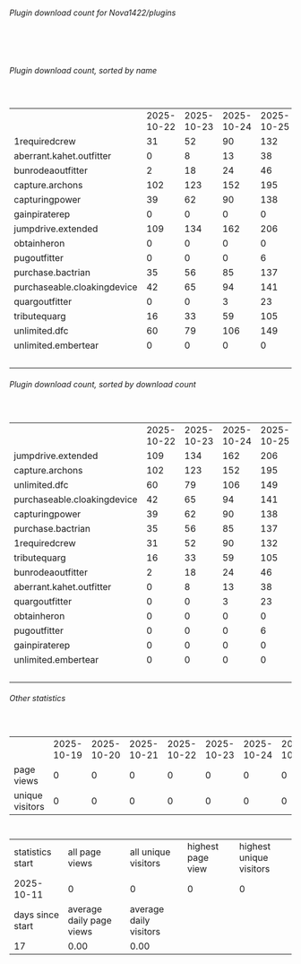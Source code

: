 <h6>Plugin download count for Nova1422/plugins</h6><br>
<br>
<h6>Plugin download count, sorted by name</h6><sub><sup><br>
<table>
	<tr>
		<td></td>
		<td>2025-10-22</td>
		<td>2025-10-23</td>
		<td>2025-10-24</td>
		<td>2025-10-25</td>
		<td>2025-10-26</td>
		<td>2025-10-27</td>
		<td>2025-10-28</td>
		<td>today +</td>
	</tr>
	<tr>
		<td>1requiredcrew</td>
		<td>31</td>
		<td>52</td>
		<td>90</td>
		<td>132</td>
		<td>168</td>
		<td>205</td>
		<td>213</td>
		<td>+ 8</td>
	</tr>
	<tr>
		<td>aberrant.kahet.outfitter</td>
		<td>0</td>
		<td>8</td>
		<td>13</td>
		<td>38</td>
		<td>76</td>
		<td>118</td>
		<td>126</td>
		<td>+ 8</td>
	</tr>
	<tr>
		<td>bunrodeaoutfitter</td>
		<td>2</td>
		<td>18</td>
		<td>24</td>
		<td>46</td>
		<td>88</td>
		<td>125</td>
		<td>136</td>
		<td>+ 11</td>
	</tr>
	<tr>
		<td>capture.archons</td>
		<td>102</td>
		<td>123</td>
		<td>152</td>
		<td>195</td>
		<td>233</td>
		<td>270</td>
		<td>280</td>
		<td>+ 10</td>
	</tr>
	<tr>
		<td>capturingpower</td>
		<td>39</td>
		<td>62</td>
		<td>90</td>
		<td>138</td>
		<td>178</td>
		<td>215</td>
		<td>223</td>
		<td>+ 8</td>
	</tr>
	<tr>
		<td>gainpiraterep</td>
		<td>0</td>
		<td>0</td>
		<td>0</td>
		<td>0</td>
		<td>2</td>
		<td>9</td>
		<td>9</td>
		<td></td>
	</tr>
	<tr>
		<td>jumpdrive.extended</td>
		<td>109</td>
		<td>134</td>
		<td>162</td>
		<td>206</td>
		<td>241</td>
		<td>279</td>
		<td>292</td>
		<td>+ 13</td>
	</tr>
	<tr>
		<td>obtainheron</td>
		<td>0</td>
		<td>0</td>
		<td>0</td>
		<td>0</td>
		<td>0</td>
		<td>20</td>
		<td>31</td>
		<td>+ 11</td>
	</tr>
	<tr>
		<td>pugoutfitter</td>
		<td>0</td>
		<td>0</td>
		<td>0</td>
		<td>6</td>
		<td>11</td>
		<td>17</td>
		<td>17</td>
		<td></td>
	</tr>
	<tr>
		<td>purchase.bactrian</td>
		<td>35</td>
		<td>56</td>
		<td>85</td>
		<td>137</td>
		<td>173</td>
		<td>209</td>
		<td>219</td>
		<td>+ 10</td>
	</tr>
	<tr>
		<td>purchaseable.cloakingdevice</td>
		<td>42</td>
		<td>65</td>
		<td>94</td>
		<td>141</td>
		<td>181</td>
		<td>217</td>
		<td>226</td>
		<td>+ 9</td>
	</tr>
	<tr>
		<td>quargoutfitter</td>
		<td>0</td>
		<td>0</td>
		<td>3</td>
		<td>23</td>
		<td>60</td>
		<td>100</td>
		<td>109</td>
		<td>+ 9</td>
	</tr>
	<tr>
		<td>tributequarg</td>
		<td>16</td>
		<td>33</td>
		<td>59</td>
		<td>105</td>
		<td>142</td>
		<td>178</td>
		<td>186</td>
		<td>+ 8</td>
	</tr>
	<tr>
		<td>unlimited.dfc</td>
		<td>60</td>
		<td>79</td>
		<td>106</td>
		<td>149</td>
		<td>184</td>
		<td>220</td>
		<td>228</td>
		<td>+ 8</td>
	</tr>
	<tr>
		<td>unlimited.embertear</td>
		<td>0</td>
		<td>0</td>
		<td>0</td>
		<td>0</td>
		<td>0</td>
		<td>2</td>
		<td>2</td>
		<td></td>
	</tr>
	<tr>
		<td></td>
		<td></td>
		<td></td>
		<td></td>
		<td></td>
		<td></td>
		<td></td>
		<td>2297</td>
		<td>113</td>
	</tr>
</table>
</sub></sup>
<h6>Plugin download count, sorted by download count</h6><sub><sup><br>
<table>
	<tr>
		<td></td>
		<td>2025-10-22</td>
		<td>2025-10-23</td>
		<td>2025-10-24</td>
		<td>2025-10-25</td>
		<td>2025-10-26</td>
		<td>2025-10-27</td>
		<td>2025-10-28</td>
		<td>today +</td>
	</tr>
	<tr>
		<td>jumpdrive.extended</td>
		<td>109</td>
		<td>134</td>
		<td>162</td>
		<td>206</td>
		<td>241</td>
		<td>279</td>
		<td>292</td>
		<td>+ 13</td>
	</tr>
	<tr>
		<td>capture.archons</td>
		<td>102</td>
		<td>123</td>
		<td>152</td>
		<td>195</td>
		<td>233</td>
		<td>270</td>
		<td>280</td>
		<td>+ 10</td>
	</tr>
	<tr>
		<td>unlimited.dfc</td>
		<td>60</td>
		<td>79</td>
		<td>106</td>
		<td>149</td>
		<td>184</td>
		<td>220</td>
		<td>228</td>
		<td>+ 8</td>
	</tr>
	<tr>
		<td>purchaseable.cloakingdevice</td>
		<td>42</td>
		<td>65</td>
		<td>94</td>
		<td>141</td>
		<td>181</td>
		<td>217</td>
		<td>226</td>
		<td>+ 9</td>
	</tr>
	<tr>
		<td>capturingpower</td>
		<td>39</td>
		<td>62</td>
		<td>90</td>
		<td>138</td>
		<td>178</td>
		<td>215</td>
		<td>223</td>
		<td>+ 8</td>
	</tr>
	<tr>
		<td>purchase.bactrian</td>
		<td>35</td>
		<td>56</td>
		<td>85</td>
		<td>137</td>
		<td>173</td>
		<td>209</td>
		<td>219</td>
		<td>+ 10</td>
	</tr>
	<tr>
		<td>1requiredcrew</td>
		<td>31</td>
		<td>52</td>
		<td>90</td>
		<td>132</td>
		<td>168</td>
		<td>205</td>
		<td>213</td>
		<td>+ 8</td>
	</tr>
	<tr>
		<td>tributequarg</td>
		<td>16</td>
		<td>33</td>
		<td>59</td>
		<td>105</td>
		<td>142</td>
		<td>178</td>
		<td>186</td>
		<td>+ 8</td>
	</tr>
	<tr>
		<td>bunrodeaoutfitter</td>
		<td>2</td>
		<td>18</td>
		<td>24</td>
		<td>46</td>
		<td>88</td>
		<td>125</td>
		<td>136</td>
		<td>+ 11</td>
	</tr>
	<tr>
		<td>aberrant.kahet.outfitter</td>
		<td>0</td>
		<td>8</td>
		<td>13</td>
		<td>38</td>
		<td>76</td>
		<td>118</td>
		<td>126</td>
		<td>+ 8</td>
	</tr>
	<tr>
		<td>quargoutfitter</td>
		<td>0</td>
		<td>0</td>
		<td>3</td>
		<td>23</td>
		<td>60</td>
		<td>100</td>
		<td>109</td>
		<td>+ 9</td>
	</tr>
	<tr>
		<td>obtainheron</td>
		<td>0</td>
		<td>0</td>
		<td>0</td>
		<td>0</td>
		<td>0</td>
		<td>20</td>
		<td>31</td>
		<td>+ 11</td>
	</tr>
	<tr>
		<td>pugoutfitter</td>
		<td>0</td>
		<td>0</td>
		<td>0</td>
		<td>6</td>
		<td>11</td>
		<td>17</td>
		<td>17</td>
		<td></td>
	</tr>
	<tr>
		<td>gainpiraterep</td>
		<td>0</td>
		<td>0</td>
		<td>0</td>
		<td>0</td>
		<td>2</td>
		<td>9</td>
		<td>9</td>
		<td></td>
	</tr>
	<tr>
		<td>unlimited.embertear</td>
		<td>0</td>
		<td>0</td>
		<td>0</td>
		<td>0</td>
		<td>0</td>
		<td>2</td>
		<td>2</td>
		<td></td>
	</tr>
	<tr>
		<td></td>
		<td></td>
		<td></td>
		<td></td>
		<td></td>
		<td></td>
		<td></td>
		<td>2297</td>
		<td>113</td>
	</tr>
</table>
</sub></sup>
<h6>Other statistics</h6><sub><sup><br>
<table>
	<tr>
		<td> </td>
		<td>2025-10-19</td>
		<td>2025-10-20</td>
		<td>2025-10-21</td>
		<td>2025-10-22</td>
		<td>2025-10-23</td>
		<td>2025-10-24</td>
		<td>2025-10-25</td>
		<td>2025-10-26</td>
		<td>2025-10-27</td>
	</tr>
	<tr>
		<td>page views</td>
		<td>0</td>
		<td>0</td>
		<td>0</td>
		<td>0</td>
		<td>0</td>
		<td>0</td>
		<td>0</td>
		<td>0</td>
		<td>0</td>
	</tr>
	<tr>
		<td>unique visitors</td>
		<td>0</td>
		<td>0</td>
		<td>0</td>
		<td>0</td>
		<td>0</td>
		<td>0</td>
		<td>0</td>
		<td>0</td>
		<td>0</td>
	</tr>
</table>
<br>
<table>
	<tr>
		<td>statistics start</td>
		<td>all page views</td>
		<td>all unique visitors</td>
		<td>highest page view</td>
		<td>highest unique visitors</td>
	</tr>
	<tr>
		<td>2025-10-11</td>
		<td>0</td>
		<td>0</td>
		<td>0</td>
		<td>0</td>
	</tr>
	<tr>
		<td>days since start</td>
		<td>average daily page views</td>
		<td>average daily visitors</td>
		<td></td>
		<td></td>
	</tr>
	<tr>
		<td>17</td>
		<td>0.00</td>
		<td>0.00</td>
		<td></td>
		<td></td>
	</tr>
</table>
</sub></sup>
